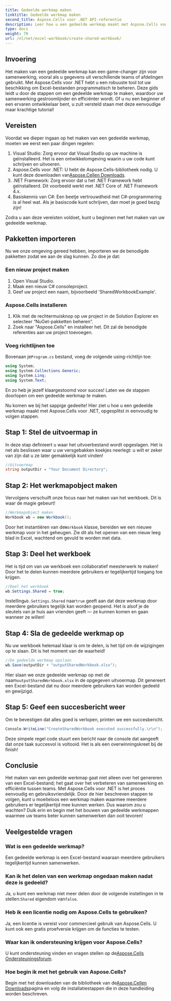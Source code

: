 ```yaml
---
title: Gedeelde werkmap maken
linktitle: Gedeelde werkmap maken
second_title: Aspose.Cells voor .NET API-referentie
description: Leer hoe u een gedeelde werkmap maakt met Aspose.Cells voor .NET met deze eenvoudige stapsgewijze handleiding. Perfect voor het verbeteren van teamsamenwerking.
type: docs
weight: 70
url: /nl/net/excel-workbook/create-shared-workbook/
---
```

## Invoering

Het maken van een gedeelde werkmap kan een game-changer zijn voor samenwerking, vooral als u gegevens uit verschillende teams of afdelingen gebruikt. Met Aspose.Cells voor .NET hebt u een robuuste tool tot uw beschikking om Excel-bestanden programmatisch te beheren. Deze gids leidt u door de stappen om een gedeelde werkmap te maken, waardoor uw samenwerking gestroomlijnder en efficiënter wordt. Of u nu een beginner of een ervaren ontwikkelaar bent, u zult versteld staan met deze eenvoudige maar krachtige tutorial!

## Vereisten

Voordat we dieper ingaan op het maken van een gedeelde werkmap, moeten we eerst een paar dingen regelen:

1. Visual Studio: Zorg ervoor dat Visual Studio op uw machine is geïnstalleerd. Het is een ontwikkelomgeving waarin u uw code kunt schrijven en uitvoeren.
2.  Aspose.Cells voor .NET: U hebt de Aspose.Cells-bibliotheek nodig. U kunt deze downloaden van[Aspose.Cellen Downloads](https://releases.aspose.com/cells/net/).
3. .NET Framework: Zorg ervoor dat u het .NET Framework hebt geïnstalleerd. Dit voorbeeld werkt met .NET Core of .NET Framework 4.x.
4. Basiskennis van C#: Een beetje vertrouwdheid met C#-programmering is al heel wat. Als je basiscode kunt schrijven, dan moet je goed bezig zijn!

Zodra u aan deze vereisten voldoet, kunt u beginnen met het maken van uw gedeelde werkmap.

## Pakketten importeren

Nu we onze omgeving gereed hebben, importeren we de benodigde pakketten zodat we aan de slag kunnen. Zo doe je dat:

### Een nieuw project maken
1. Open Visual Studio.
2. Maak een nieuw C# consoleproject.
3. Geef uw project een naam, bijvoorbeeld 'SharedWorkbookExample'.

### Aspose.Cells installeren
1. Klik met de rechtermuisknop op uw project in de Solution Explorer en selecteer “NuGet-pakketten beheren”.
2. Zoek naar "Aspose.Cells" en installeer het. Dit zal de benodigde referenties aan uw project toevoegen.

### Voeg richtlijnen toe
 Bovenaan je`Program.cs` bestand, voeg de volgende using-richtlijn toe:

```csharp
using System;
using System.Collections.Generic;
using System.Linq;
using System.Text;
```

En zo heb je jezelf klaargestoomd voor succes! Laten we de stappen doorlopen om een gedeelde werkmap te maken.

Nu komen we bij het sappige gedeelte! Hier ziet u hoe u een gedeelde werkmap maakt met Aspose.Cells voor .NET, opgesplitst in eenvoudig te volgen stappen.

## Stap 1: Stel de uitvoermap in

In deze stap definieert u waar het uitvoerbestand wordt opgeslagen. Het is net als beslissen waar u uw versgebakken koekjes neerlegt: u wilt er zeker van zijn dat u ze later gemakkelijk kunt vinden!

```csharp
//Uitvoermap
string outputDir = "Your Document Directory";
```

## Stap 2: Het werkmapobject maken

Vervolgens verschuift onze focus naar het maken van het werkboek. Dit is waar de magie gebeurt!

```csharp
//Werkmapobject maken
Workbook wb = new Workbook();
```
 Door het instantiëren van de`Workbook` klasse, bereiden we een nieuwe werkmap voor in het geheugen. Zie dit als het openen van een nieuw leeg blad in Excel, wachtend om gevuld te worden met data.

## Stap 3: Deel het werkboek

Het is tijd om van uw werkboek een collaboratief meesterwerk te maken! Door het te delen kunnen meerdere gebruikers er tegelijkertijd toegang toe krijgen.

```csharp
//Deel het werkboek
wb.Settings.Shared = true;
```
 Instelling`wb.Settings.Shared` naar`true` geeft aan dat deze werkmap door meerdere gebruikers tegelijk kan worden geopend. Het is alsof je de sleutels van je huis aan vrienden geeft — ze kunnen komen en gaan wanneer ze willen!

## Stap 4: Sla de gedeelde werkmap op

Nu uw werkboek helemaal klaar is om te delen, is het tijd om de wijzigingen op te slaan. Dit is het moment van de waarheid!

```csharp
//De gedeelde werkmap opslaan
wb.Save(outputDir + "outputSharedWorkbook.xlsx");
```
 Hier slaan we onze gedeelde werkmap op met de naam`outputSharedWorkbook.xlsx` in de opgegeven uitvoermap. Dit genereert een Excel-bestand dat nu door meerdere gebruikers kan worden gedeeld en gewijzigd.

## Stap 5: Geef een succesbericht weer

Om te bevestigen dat alles goed is verlopen, printen we een succesbericht.

```csharp
Console.WriteLine("CreateSharedWorkbook executed successfully.\r\n");
```
Deze simpele regel code stuurt een bericht naar de console dat aangeeft dat onze taak succesvol is voltooid. Het is als een overwinningskreet bij de finish!

## Conclusie 

Het maken van een gedeelde werkmap gaat niet alleen over het genereren van een Excel-bestand; het gaat over het verbeteren van samenwerking en efficiëntie tussen teams. Met Aspose.Cells voor .NET is het proces eenvoudig en gebruiksvriendelijk. Door de hier beschreven stappen te volgen, kunt u moeiteloos een werkmap maken waarmee meerdere gebruikers er tegelijkertijd mee kunnen werken. Dus waarom zou u wachten? Duik erin en begin met het bouwen van gedeelde werkmappen waarmee uw teams beter kunnen samenwerken dan ooit tevoren!

## Veelgestelde vragen

### Wat is een gedeelde werkmap?
Een gedeelde werkmap is een Excel-bestand waaraan meerdere gebruikers tegelijkertijd kunnen samenwerken.

### Kan ik het delen van een werkmap ongedaan maken nadat deze is gedeeld?
 Ja, u kunt een werkmap niet meer delen door de volgende instellingen in te stellen:`Shared` eigendom van`false`.

### Heb ik een licentie nodig om Aspose.Cells te gebruiken?
Ja, een licentie is vereist voor commercieel gebruik van Aspose.Cells. U kunt ook een gratis proefversie krijgen om de functies te testen.

### Waar kan ik ondersteuning krijgen voor Aspose.Cells?
 U kunt ondersteuning vinden en vragen stellen op de[Aspose.Cells Ondersteuningsforum](https://forum.aspose.com/c/cells/9).

### Hoe begin ik met het gebruik van Aspose.Cells?
 Begin met het downloaden van de bibliotheek van de[Aspose.Cellen Downloads](https://releases.aspose.com/cells/net/)pagina en volg de installatiestappen die in deze handleiding worden beschreven.